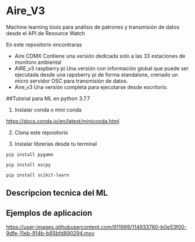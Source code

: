 # Aire_V3 
Machine learning tools para análisis de patrones y transmisión de datos desde el API de Resource Watch

En este repositorio encontraras 
- Aire CDMX
  Contiene una versión dedicada solo a las 33 estaciones de monitoro ambiental
- AIRE_v3 raspberry pi
  Una versión con información global que puede ser ejecutada desde una rapsberry pi de forma standalone, crenado un micro servidor OSC para transmisión de datos.
- Aire_v3
  Una versión completa para ejecutarse desde escritorio.

##Tutorial para ML en python 3.7.7

1. Instalar conda o mini conda

https://docs.conda.io/en/latest/miniconda.html

2. Clona este repositorio

3. Instalar librerias desde tu terminal 

```
pip install pygame

pip install oscpy

pip install scikit-learn

```


## Descripcion tecnica del ML

## Ejemplos de aplicacion





https://user-images.githubusercontent.com/911999/114933780-b0e53f00-9dfe-11eb-914b-b65bfd890294.mov










